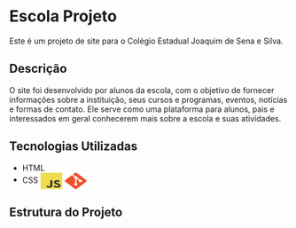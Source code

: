 # Escola Projeto

Este é um projeto de site para o Colégio Estadual Joaquim de Sena e Silva.

## Descrição

O site foi desenvolvido por alunos da escola, com o objetivo de fornecer informações sobre a instituição, seus cursos e programas, eventos, notícias e formas de contato. Ele serve como uma plataforma para alunos, pais e interessados em geral conhecerem mais sobre a escola e suas atividades.

## Tecnologias Utilizadas

- HTML
- CSS
<img align="center" alt="js" height="30" width="40" src="https://raw.githubusercontent.com/devicons/devicon/master/icons/javascript/javascript-original.svg"> <img align="center" alt="git" height="30" width="40" src="https://raw.githubusercontent.com/devicons/devicon/master/icons/git/git-original.svg">

## Estrutura do Projeto
